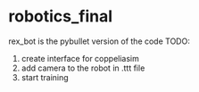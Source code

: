 # robotics_final

rex_bot is the pybullet version of the code
TODO: 
1. create interface for coppeliasim
2. add camera to the robot in .ttt file
3. start training
